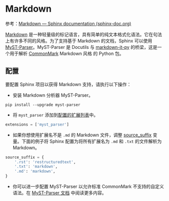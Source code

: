 # Markdown

参考：[Markdown — Sphinx documentation (sphinx-doc.org)](https://www.sphinx-doc.org/zh_CN/master/usage/markdown.html)

[Markdown](https://daringfireball.net/projects/markdown/) 是一种轻量级的标记语言，具有简单的纯文本格式化语法。它在句法上有许多不同的风格。为了支持基于 Markdown 的文档，Sphinx 可以使用 [MyST-Parser](https://myst-parser.readthedocs.io/en/latest/)。MyST-Parser 是 Docutils 与 [markdown-it-py](https://github.com/executablebooks/markdown-it-py) 的桥梁，这是一个用于解析 [CommonMark](https://commonmark.org/) Markdown 风格 的 Python 包。

## 配置

要配置 Sphinx 项目以获得 Markdown 支持，请执行以下操作：

- 安装 Markdown 分析器 MyST-Parser。

```shell
pip install --upgrade myst-parser
```

- 将 `myst_parser` 添加到[配置的扩展列表](https://www.sphinx-doc.org/zh_CN/master/usage/configuration.html#confval-extensions)中。

```python
extensions = ['myst_parser']
```

- 如果你想使用扩展名不是 `.md` 的 Markdown 文件，调整 [source_suffix](https://www.sphinx-doc.org/zh_CN/master/usage/configuration.html#confval-source_suffix) 变量。下面的例子将 Sphinx 配置为将所有扩展名为 `.md` 和 `.txt` 的文件解析为Markdown。

```python
source_suffix = {
    '.rst': 'restructuredtext',
    '.txt': 'markdown',
    '.md': 'markdown',
}
```

- 你可以进一步配置 MyST-Parser 以允许标准 CommonMark 不支持的自定义语法。在 [MyST-Parser 文档](wiki:myst) 中阅读更多内容。
